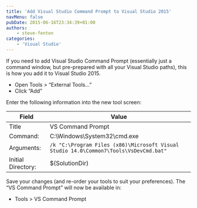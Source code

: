 ```yaml
---
title: 'Add Visual Studio Command Prompt to Visual Studio 2015'
navMenu: false
pubDate: 2015-06-16T23:34:39+01:00
authors:
    - steve-fenton
categories:
    - 'Visual Studio'
---
```


If you need to add Visual Studio Command Prompt (essentially just a command window, but pre-prepared with all your Visual Studio paths), this is how you add it to Visual Studio 2015.

- Open Tools > “External Tools…”
- Click “Add”

Enter the following information into the new tool screen:

| Field              | Value                                                                                 |
|--------------------|---------------------------------------------------------------------------------------|
| Title              | VS Command Prompt                                                                     |
| Command:           | C:\\Windows\\System32\\cmd.exe                                                        |
| Arguments:         | ```/k "C:\Program Files (x86)\Microsoft Visual Studio 14.0\Common7\Tools\VsDevCmd.bat"``` |
| Initial Directory: | $(SolutionDir)                                                                        |

Save your changes (and re-order your tools to suit your preferences). The “VS Command Prompt” will now be available in:

- Tools > VS Command Prompt